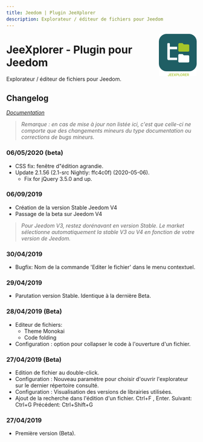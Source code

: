 ```yaml
---
title: Jeedom | Plugin JeeXplorer
description: Explorateur / éditeur de fichiers pour Jeedom
---
```


<img align="right" src="../images/jeexplorer_icon.png" width="100">

# JeeXplorer - Plugin pour Jeedom

Explorateur / éditeur de fichiers pour Jeedom.

## Changelog

*[Documentation](index.md)*

>*Remarque : en cas de mise à jour non listée ici, c'est que celle-ci ne comporte que des changements mineurs du type documentation ou corrections de bugs mineurs.*

### 06/05/2020 (beta)
- CSS fix: fenêtre d"édition agrandie.
- Update 2.1.56 (2.1-src Nightly: ffc4c0f) (2020-05-06).
	- Fix for jQuery 3.5.0 and up.

### 06/09/2019
- Création de la version Stable Jeedom V4
- Passage de la beta sur Jeedom V4
>   *Pour Jeedom V3, restez dorénavant en version Stable. Le market sélectionne automatiquement la stable V3 ou V4 en fonction de votre version de Jeedom.*

### 30/04/2019
- Bugfix: Nom de la commande 'Editer le fichier' dans le menu contextuel.

### 29/04/2019
- Parutation version Stable. Identique à la dernière Beta.

### 28/04/2019 (Beta)
- Editeur de fichiers:
  - Theme Monokai
  - Code folding
- Configuration : option pour collapser le code à l'ouverture d'un fichier.

### 27/04/2019 (Beta)
- Edition de fichier au double-click.
- Configuration : Nouveau paramètre pour choisir d'ouvrir l'explorateur sur le dernier répertoire consulté.
- Configuration : Visualisation des versions de librairies utilisées.
- Ajout de la recherche dans l'édition d'un fichier. Ctrl+F , Enter. Suivant: Ctrl+G Précédent: Ctrl+Shift+G

### 27/04/2019
- Première version (Beta).
